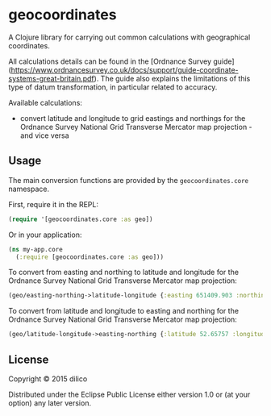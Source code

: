 # geocoordinates

A Clojure library for carrying out common calculations with geographical coordinates.

All calculations details can be found in the [Ordnance Survey guide] (https://www.ordnancesurvey.co.uk/docs/support/guide-coordinate-systems-great-britain.pdf).
The guide also explains the limitations of this type of datum transformation, in particular related to accuracy.

Available calculations:
* convert latitude and longitude to grid eastings and northings for the Ordnance Survey National Grid Transverse Mercator map projection - and vice versa

## Usage

The main conversion functions are provided by the ```geocoordinates.core``` namespace.

First, require it in the REPL:

```clojure
(require '[geocoordinates.core :as geo])
```

Or in your application:

```clojure
(ns my-app.core
  (:require [geocoordinates.core :as geo]))
```

To convert from easting and northing to latitude and longitude for the Ordnance Survey National Grid Transverse Mercator map projection:

```clojure
(geo/easting-northing->latitude-longitude {:easting 651409.903 :northing 313177.27} :national-grid)
```

To convert from latitude and longitude to easting and northing for the Ordnance Survey National Grid Transverse Mercator map projection:

```clojure
(geo/latitude-longitude->easting-northing {:latitude 52.65757 :longitude 1.7179215} :national-grid)
```

## License

Copyright © 2015 dilico

Distributed under the Eclipse Public License either version 1.0 or (at
your option) any later version.
